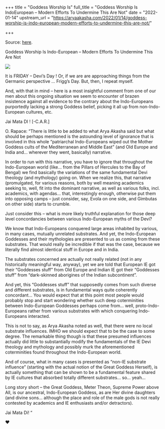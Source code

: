 +++
title = "Goddess Worship Is"
full_title = "Goddess Worship Is IndoEuropean – Modern Efforts To Undermine This Are Not"
date = "2022-01-14"
upstream_url = "https://aryaakasha.com/2022/01/14/goddess-worship-is-indo-european-modern-efforts-to-undermine-this-are-not/"

+++

Source: [here](https://aryaakasha.com/2022/01/14/goddess-worship-is-indo-european-modern-efforts-to-undermine-this-are-not/).

Goddess Worship Is Indo-European – Modern Efforts To Undermine This Are Not

![](https://aryaakasha.files.wordpress.com/2022/01/soumyadipta-roy-soumyadipta-roy-maa-durga-ver-2-crop.jpg?w=1024)

It is FRIDAY – Devi’s Day ! Or, if we are are approaching things from the Germanic perspective … Frigg’s Day. But, then, I repeat myself.

And, with that in mind – here is a most insightful comment from one of our men about this ongoing situation we seem to encounter of brazen insistence against all evidence to the contrary about the Indo-Europeans purportedly lacking a strong Goddess belief, picking it all up from non-Indo-European cultures, etc.

Jai Mata DI ! \[-C.A.R.\]

O. Rapace: “There is little to be added to what Arya Akasha said but what should be perhaps mentioned is the astounding level of ignorance that is involved in this whole “patriarchal Indo-Europeans wiped out the Mother Goddess cults of the Mediterranean and Middle East” (and Old Europe and India and… wherever they went, basically) narrative.

In order to run with this narrative, you have to ignore that throughout the Indo-European world (like… from the Pillars of Hercules to the Bay of Bengal) we find basically the variations of the same fundamental Devi theology (and mythology) going on. When we realize this, that narrative (promulgated, for various reasons, both by well meaning academics seeking to, well, fit into the dominant narrative, as well as various folks, incl. academics, with agendas… that, interestingly enough, otherwise put them into opposing camps – just consider, say, Evola on one side, and Gimbutas on other side) starts to crumble.

Just consider this – what is more likely truthful explanation for those deep level concordancies between various Indo-European myths of the Devi?

We know that Indo-Europeans conquered large areas inhabited by various, in many cases, mutually unrelated substrates. And yet, the Indo-European Goddesses and their mythologies are presented to us as coming from these substrates. That would really be incredible if that was the case, because we literally find almost identical stuff in Europe and in India.

The substrates concerned are actually not really related (not in any historically meaningful way, anyway), yet we are told that European IE got their “Goddesses stuff” from Old Europe and Indian IE got their “Goddesses stuff” from “dark-skinned aborigines of the Indian subcontinent”.

And yet, this “Goddesses stuff” that supposedly comes from such diverse and different substrates, is in fundamental ways quite coherently concordant… You would expect that at this point most people would probably stop and start wondering whether such deep coterminities between Indo-European Goddesses perhaps come from… well, proto-Indo-Europeans rather from various substrates with which conquering Indo-Europeans interacted.

This is not to say, as Arya Akasha noted as well, that there were no local substrate influences. IMHO we should expect that to be the case to some degree. The remarkable thing though is that these presumed influences actually did little to substantially modify the fundamentals of the IE Devi theology and mythology and possibly murk the aforementioned coterminities found throughout the Indo-European world.

And of course, what in many cases is presented as “non-IE substrate influence” (starting with the actual notion of the Great Goddess Herself), is actually something that can be shown to be a fundamental feature shared by IE cultures that absorbed totally different substrates… so… yeah…

Long story short – the Great Goddess, Meter Theon, Supreme Power above All, is our ancestral, Indo-European Goddess, as are Her divine daughters (and divine sons… although the place and role of the male gods is not really contested by academics and IE enthusiasts and/or detractors).

Jai Mata Di! “

❤